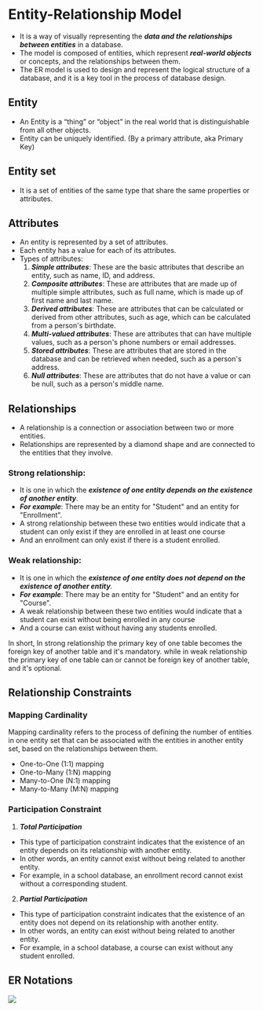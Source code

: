 # Entity-Relationship Model

 - It is a way of visually representing the ***data and the relationships between entities*** in a database. 
 - The model is composed of entities, which represent ***real-world objects*** or concepts, and the relationships between them.
 - The ER model is used to design and represent the logical structure of a database, and it is a key tool in the process of database design.


## Entity

- An Entity is a “thing” or “object” in the real world that is distinguishable from all other objects.
- Entity can be uniquely identified. (By a primary attribute, aka Primary Key)


## Entity set

- It is a set of entities of the same type that share the same properties or attributes.


## Attributes

- An entity is represented by a set of attributes.
- Each entity has a value for each of its attributes.
- Types of attributes:
    1. ***Simple attributes***: These are the basic attributes that describe an entity, such as name, ID, and address.
    2. ***Composite attributes***: These are attributes that are made up of multiple simple attributes, such as full name, which is made up of first name and last name.
    3. ***Derived attributes***: These are attributes that can be calculated or derived from other attributes, such as age, which can be calculated from a person's birthdate.
    4. ***Multi-valued attributes***: These are attributes that can have multiple values, such as a person's phone numbers or email addresses.
    5. ***Stored attributes***: These are attributes that are stored in the database and can be retrieved when needed, such as a person's address.
    6. ***Null attributes***: These are attributes that do not have a value or can be null, such as a person's middle name.


## Relationships

- A relationship is a connection or association between two or more entities. 
- Relationships are represented by a diamond shape and are connected to the entities that they involve.

### Strong relationship:

- It is one in which the ***existence of one entity depends on the existence of another entity***. 
- ***For example***: There may be an entity for "Student" and an entity for "Enrollment". 
- A strong relationship between these two entities would indicate that a student can only exist if they are enrolled in at least one course
- And an enrollment can only exist if there is a student enrolled.

### Weak relationship:

- It is one in which the ***existence of one entity does not depend on the existence of another entity***.
- ***For example***: There may be an entity for "Student" and an entity for "Course". 
- A weak relationship between these two entities would indicate that a student can exist without being enrolled in any course
- And a course can exist without having any students enrolled.

In short, In strong relationship the primary key of one table becomes the foreign key of another table and it's mandatory. while in weak relationship the primary key of one table can or cannot be foreign key of another table, and it's optional.

## Relationship Constraints

### Mapping Cardinality

Mapping cardinality refers to the process of defining the number of entities in one entity set that can be associated with the entities in another entity set, based on the relationships between them.

 - One-to-One (1:1) mapping
 - One-to-Many (1:N) mapping
 - Many-to-One (N:1) mapping
 - Many-to-Many (M:N) mapping

### Participation Constraint

1. ***Total Participation***
 - This type of participation constraint indicates that the existence of an entity depends on its relationship with another entity. 
 - In other words, an entity cannot exist without being related to another entity. 
 - For example, in a school database, an enrollment record cannot exist without a corresponding student.

2. ***Partial Participation***
 - This type of participation constraint indicates that the existence of an entity does not depend on its relationship with another entity. 
 - In other words, an entity can exist without being related to another entity. 
 - For example, in a school database, a course can exist without any student enrolled.


## ER Notations

<img src='https://www.oreilly.com/api/v2/epubs/9788177585674/files/9788177585674_ch06lev1sec5_image01.jpeg'>
